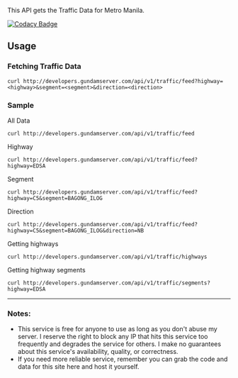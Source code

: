 
This API gets the Traffic Data for Metro Manila.

[![Codacy Badge](https://api.codacy.com/project/badge/Grade/98000faef03e4b419bda0dbc3bfef0bb)](https://www.codacy.com/app/ridvanbaluyos/traffic-api?utm_source=github.com&amp;utm_medium=referral&amp;utm_content=ridvanbaluyos/traffic-api&amp;utm_campaign=Badge_Grade)

## Usage ##
### Fetching  Traffic Data
```
curl http://developers.gundamserver.com/api/v1/traffic/feed?highway=<highway>&segment=<segment>&direction=<direction>
```

### Sample
All Data
```
curl http://developers.gundamserver.com/api/v1/traffic/feed
```

Highway
```
curl http://developers.gundamserver.com/api/v1/traffic/feed?highway=EDSA
```

Segment
```
curl http://developers.gundamserver.com/api/v1/traffic/feed?highway=C5&segment=BAGONG_ILOG
```

Direction
```
curl http://developers.gundamserver.com/api/v1/traffic/feed?highway=C5&segment=BAGONG_ILOG&direction=NB
```

Getting highways
```
curl http://developers.gundamserver.com/api/v1/traffic/highways
```

Getting highway segments
```
curl http://developers.gundamserver.com/api/v1/traffic/segments?highway=EDSA
```
___

### Notes:
- This service is free for anyone to use as long as you don't abuse my server. I reserve the right to block any IP that hits this service too frequently and degrades the service for others. I make no guarantees about this service's availability, quality, or correctness.
- If you need more reliable service, remember you can grab the code and data for this site here and host it yourself.


